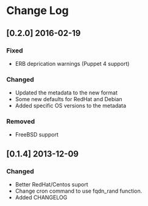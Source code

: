 # Change Log

## [0.2.0] 2016-02-19
### Fixed
- ERB deprication warnings (Puppet 4 support)
### Changed
- Updated the metadata to the new format
- Some new defaults for RedHat and Debian
- Added specific OS versions to the metadata
### Removed
- FreeBSD support

## [0.1.4] 2013-12-09
### Changed
- Better RedHat/Centos suport
- Change cron command to use fqdn_rand function.
- Added CHANGELOG
